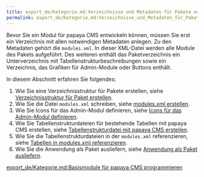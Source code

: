 ```yaml
---
title: export_de/Kategorie.md:Verzeichnisse und Metadaten für Pakete erstellen
permalink: export_de/Kategorie.md:Verzeichnisse_und_Metadaten_für_Pakete_erstellen/
---
```


Bevor Sie ein Modul für papaya CMS entwickeln können, müssen Sie erst ein Verzeichnis mit allen notwendigen Metadaten anlegen. Zu den Metadaten gehört die `modules.xml`. In dieser XML-Datei werden alle Module des Pakets aufgeführt. Des weiteren enthält das Paketverzeichnis ein Unterverzeichnis mit Tabellenstrukturbeschreibungen sowie ein Verzeichnis, das Grafiken für Admin-Module oder Buttons enthält.

In diesem Abschnitt erfahren Sie folgendes:

1.  Wie Sie eine Verzeichnisstruktur für Pakete erstellen, siehe [Verzeichnisstruktur für Paket erstellen](/Verzeichnisstruktur_für_Paket_erstellen ).
2.  Wie Sie die Datei `modules.xml` schreiben, siehe [modules.xml erstellen](/modules.xml_erstellen ).
3.  Wie Sie Icons für das Admin-Modul definieren, siehe [Icons für das Admin-Modul definieren](/Icons_für_das_Admin-Modul_definieren ).
4.  Wie Sie Tabellenstrukturdateien für bestehende Tabellen mit papaya CMS erstellen, siehe [Tabellenstrukturdatei mit papaya CMS erstellen](/Tabellenstrukturdatei_mit_papaya_CMS_erstellen ).
5.  Wie Sie die Tabellenstrukturdateien in der `modules.xml` referenzieren, siehe [Tabellen in modules.xml referenzieren](/Tabellen_in_modules.xml_referenzieren ).
6.  Wie Sie die Anwendung als Paket ausliefern, siehe [Anwendung als Paket ausliefern](/Anwendung_als_Paket_ausliefern ).

[export_de/Kategorie.md:Basismodule für papaya CMS programmieren](export_de/Kategorie.md:Basismodule_für_papaya_CMS_programmieren )